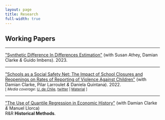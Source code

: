```yaml
---
layout: page
title: Research
full-width: true
---
```


## Working Papers
---
["Synthetic Difference In Differences Estimation"](https://arxiv.org/abs/2301.11859) (with Susan Athey, Damian Clarke _&_ Guido Imbens). 2023.<br/>

---
["Schools as a Social Safety Net: The Impact of School Closures and Reopenings on Rates of Reporting of Violence Against Children"](https://arxiv.org/abs/2206.14612) (with Damian Clarke, Pilar Larroulet _&_ Daniela Quintana). 2022.<br/>
<small>[ *Media coverage*: [U. de Chile][1], [twitter][2] | [Material][3] ] </small>

[1]: https://econ.uchile.cl/es/noticia/violencia-infantil-silenciada-estudio-en-chile-advierte-falta-de-canales-de-denuncia-durante-la-pandemia
[2]: https://twitter.com/decon_uchile/status/1547244841809100800
[3]: https://github.com/Daniel-Pailanir/childrenSchools

---
["The Use of Quantile Regression in Economic History"](https://papers.ssrn.com/sol3/papers.cfm?abstract_id=3908874) (with Damian Clarke _&_ Manuel Llorca)<br/>
R&R **Historical Methods**.
  

